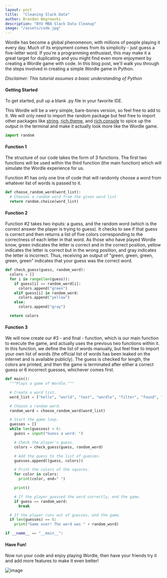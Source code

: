 ```yaml
---
layout: post
title:  "Cleaning Slack Data"
author: Brandon Wegrowski
description: "BYU MBA Slack Data Cleanup"
image: "/assets/code.jpg"
--- 
```


Wordle has become a global phenomenon, with millions of people playing it every day. Much of its enjoyment comes from its simplicity  - just guess a five-letter word. If you're a programming enthusiast, this may make it a great target for duplicating and you might find even more enjoyment by creating a Wordle game with code. In this blog post, we'll walk you through the steps involved in creating a simple Wordle game in Python.

*Disclaimer: This tutorial assumes a basic understanding of Python*

#### **Getting Started**

To get started, pull up a blank .py file in your favorite IDE.

This Wordle will be a very simple, bare-bones version, so feel free to add to it. We will only need to import the random package but feel free to import other packages like [string](https://docs.python.org/3/library/string.html), [rich.theme](https://rich.readthedocs.io/en/stable/reference/theme.html), and [rich.console](https://rich.readthedocs.io/en/stable/reference/console.html) to spice up the output in the terminal and make it actually look more like the Wordle game.

```python
import random
```

#### **Function 1**
The structure of our code takes the form of 3 functions. The first two functions will be used within the third function (the main function) which will simulate the Wordle experience for us.

Function #1 has only one line of code that will randomly choose a word from whatever list of words is passed to it.

```python
def choose_random_word(word_list):
  # Chooses a random word from the given word list
  return random.choice(word_list)

```

#### **Function 2**
Function #2 takes two inputs: a guess, and the random word (which is the correct answer the player is trying to guess). It checks to see if that guess is correct and then returns a list of five colors corresponding to the correctness of each letter in that word. As those who have played Wordle know, green indicates the letter is correct and in the correct position, yellow indicates the letter is correct but in the wrong position, and gray indicates the letter is incorrect. Thus, receiving an output of "green, green, green, green, green" indicates that your guess was the correct word.


```python
def check_guess(guess, random_word):
  colors = []
  for i in range(len(guess)):
    if guess[i] == random_word[i]:
      colors.append("green")
    elif guess[i] in random_word:
      colors.append("yellow")
    else:
      colors.append("gray")

  return colors

```

#### **Function 3**
We will now create our #3 - and final - function, which is our main function to execute the game, and actually uses the previous two functions within it. 
In this function, we define the list of words manually, but feel free to import your own list of words (the official list of words has been leaked on the internet and is available publicly). The guess is checked for length, the colors are printed, and then the game is terminated after either a correct guess or 6 incorrect guesses, whichever comes first.

```python
def main():
  """Plays a game of Wordle."""

  # Create a word list.
  word_list = ["hello", "world", "test", "wordle", "filter", "found", "wrong", "right"]

  # Choose a random word.
  random_word = choose_random_word(word_list)

  # Start the game loop.
  guesses = []
  while len(guesses) < 6:
    guess = input("Guess a word: ")

    # Check the player's guess.
    colors = check_guess(guess, random_word)

    # Add the guess to the list of guesses.
    guesses.append((guess, colors))

    # Print the colors of the squares.
    for color in colors:
      print(color, end=" ")

    print()

    # If the player guessed the word correctly, end the game.
    if guess == random_word:
      break

  # If the player runs out of guesses, end the game.
  if len(guesses) == 6:
    print("Game over! The word was " + random_word)

if __name__ == "__main__":

```

#### **Have Fun!**
Now run your code and enjoy playing Wordle, then have your friends try it and add more features to make it even better!

![image](https://github.com/bwegr/386/assets/67449500/089f7725-acf8-4521-bed8-a3f2e44b8acb)
